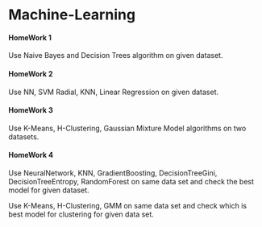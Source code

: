 # Machine-Learning

#### HomeWork 1
Use Naive Bayes and Decision Trees algorithm on given dataset. 

#### HomeWork 2
Use NN, SVM Radial, KNN, Linear Regression on given dataset.

#### HomeWork 3
Use  K-Means, H-Clustering, Gaussian Mixture Model	algorithms on two datasets.

#### HomeWork 4
Use NeuralNetwork, KNN, GradientBoosting, DecisionTreeGini, DecisionTreeEntropy, RandomForest on same data set and check the best model for given dataset.

Use K-Means, H-Clustering, GMM on same data set and check which is best model for clustering for given data set. 
